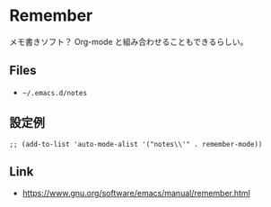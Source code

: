 # Remember

メモ書きソフト？
Org-mode と組み合わせることもできるらしい。

## Files

- `~/.emacs.d/notes`

## 設定例

    ;; (add-to-list 'auto-mode-alist '("notes\\'" . remember-mode))

## Link

- https://www.gnu.org/software/emacs/manual/remember.html

